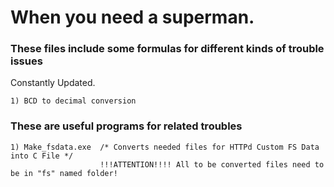 #       When you need a superman.

### These files include some formulas for different kinds of trouble issues
  Constantly Updated.

    1) BCD to decimal conversion

  ### These are useful programs for related troubles
    1) Make_fsdata.exe  /* Converts needed files for HTTPd Custom FS Data into C File */
                        !!!ATTENTION!!!! All to be converted files need to be in "fs" named folder!
